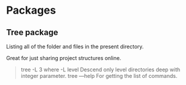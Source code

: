 # Packages

## Tree package

Listing all of the folder and files in the present directory.

Great for just sharing project structures online.

> tree -L 3 where -L level Descend only level directories deep with integer parameter. tree —help For getting the list of commands.

